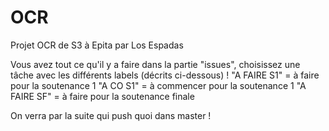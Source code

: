 # OCR
Projet OCR de S3 à Epita par Los Espadas

Vous avez tout ce qu'il y a faire dans la partie "issues", choisissez une tâche avec les différents labels (décrits ci-dessous) !
"A FAIRE S1" = à faire pour la soutenance 1 
"A CO S1" = à commencer pour la soutenance 1
"A FAIRE SF" = à faire pour la soutenance finale

On verra par la suite qui push quoi dans master !
